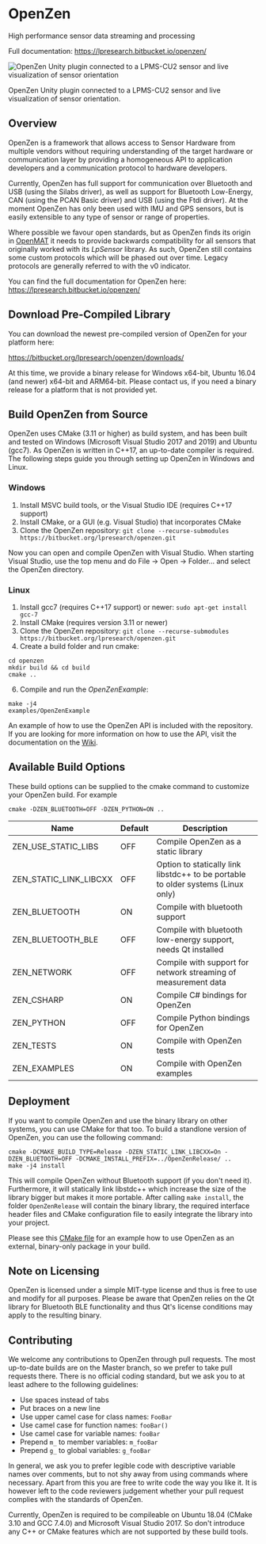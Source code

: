 # OpenZen

High performance sensor data streaming and processing

Full documentation: <https://lpresearch.bitbucket.io/openzen/>

![OpenZen Unity plugin connected to a LPMS-CU2 sensor and live visualization of sensor orientation](https://lpresearch.bitbucket.io/openzen_resources/OpenZenUnityDemo.gif)

OpenZen Unity plugin connected to a LPMS-CU2 sensor and live visualization of sensor orientation.

## Overview
OpenZen is a framework that allows access to Sensor Hardware from multiple vendors without requiring understanding of the target hardware or communication layer by providing a homogeneous API to application developers and a communication protocol to hardware developers.

Currently, OpenZen has full support for communication over Bluetooth and USB (using the Silabs driver), as well as support for Bluetooth Low-Energy, CAN (using the PCAN Basic driver) and USB (using the Ftdi driver). At the moment OpenZen has only been used with IMU and GPS sensors, but is easily extensible to any type of sensor or range of properties.

Where possible we favour open standards, but as OpenZen finds its origin in [OpenMAT](https://bitbucket.org/lpresearch/openmat-2-os/) it needs to provide backwards compatibility for all sensors that originally worked with its *LpSensor* library. As such, OpenZen still contains some custom protocols which will be phased out over time. Legacy protocols are generally referred to with the v0 indicator.

You can find the full documentation for OpenZen here: <https://lpresearch.bitbucket.io/openzen/>

## Download Pre-Compiled Library

You can download the newest pre-compiled version of OpenZen for your platform here:

<https://bitbucket.org/lpresearch/openzen/downloads/>

At this time, we provide a binary release for Windows x64-bit, Ubuntu 16.04 (and newer) x64-bit and ARM64-bit. Please contact us, if you need a binary release for a platform that is not provided yet.

## Build OpenZen from Source

OpenZen uses CMake (3.11 or higher) as build system, and has been built and tested on Windows (Microsoft Visual Studio 2017 and 2019) and Ubuntu (gcc7). As OpenZen is written in C++17, an up-to-date compiler is required. The following steps guide you through setting up OpenZen in Windows and Linux.

### Windows

1. Install MSVC build tools, or the Visual Studio IDE (requires C++17 support)
2. Install CMake, or a GUI (e.g. Visual Studio) that incorporates CMake
3. Clone the OpenZen repository: `git clone --recurse-submodules https://bitbucket.org/lpresearch/openzen.git`

Now you can open and compile OpenZen with Visual Studio. When starting Visual Studio, use the top menu and do File -> Open -> Folder... and select the OpenZen directory.

### Linux

1. Install gcc7 (requires C++17 support) or newer: `sudo apt-get install gcc-7`
2. Install CMake (requires version 3.11 or newer)
3. Clone the OpenZen repository: `git clone --recurse-submodules https://bitbucket.org/lpresearch/openzen.git`
4. Create a build folder and run cmake:
```
cd openzen
mkdir build && cd build
cmake ..
```
6. Compile and run the *OpenZenExample*: 
```
make -j4
examples/OpenZenExample
```

An example of how to use the OpenZen API is included with the repository. If you are looking for more information on how to use the API, visit the documentation on the [Wiki](https://bitbucket.org/lpresearch/openzen/wiki/API%20Documentation).

## Available Build Options

These build options can be supplied to the cmake command to customize your OpenZen build. For example

```
cmake -DZEN_BLUETOOTH=OFF -DZEN_PYTHON=ON ..
```

| Name                   | Default | Description                                                                     |
|------------------------|---------|---------------------------------------------------------------------------------|
| ZEN_USE_STATIC_LIBS    | OFF     | Compile OpenZen as a static library                                             |
| ZEN_STATIC_LINK_LIBCXX | OFF     | Option to statically link libstdc++ to be portable to older systems (Linux only)|
| ZEN_BLUETOOTH          | ON      | Compile with bluetooth support                                                  |
| ZEN_BLUETOOTH_BLE      | OFF     | Compile with bluetooth low-energy support, needs Qt installed                   |
| ZEN_NETWORK            | OFF     | Compile with support for network streaming of measurement data                  |
| ZEN_CSHARP             | ON      | Compile C# bindings for OpenZen                                                 |
| ZEN_PYTHON             | OFF     | Compile Python bindings for OpenZen                                             |
| ZEN_TESTS              | ON      | Compile with OpenZen tests                                                      |
| ZEN_EXAMPLES           | ON      | Compile with OpenZen examples                                                   |

## Deployment

If you want to compile OpenZen and use the binary library on other systems, you can use CMake for that too. To build a standlone version of OpenZen, you can use the following command:

```
cmake -DCMAKE_BUILD_TYPE=Release -DZEN_STATIC_LINK_LIBCXX=On -DZEN_BLUETOOTH=OFF -DCMAKE_INSTALL_PREFIX=../OpenZenRelease/ ..
make -j4 install
```

This will compile OpenZen without Bluetooth support (if you don't need it). Furthermore, it will statically link libstdc++ which increase the size of the library bigger but makes it more portable.
After calling `make install`, the folder `OpenZenRelease` will contain the binary library, the required interface header files and CMake configuration file to easily integrate the library into your project.

Please see this [CMake file](https://bitbucket.org/lpresearch/openzen/src/master/standalone_example/CMakeLists.txt) for an example how to use OpenZen as an external, binary-only package in your build.

## Note on Licensing

OpenZen is licensed under a simple MIT-type license and thus is free to use and modify for all purposes.  Please be aware
that OpenZen relies on the Qt library for Bluetooth BLE functionality and thus Qt's license conditions may apply to the resulting
binary.

## Contributing

We welcome any contributions to OpenZen through pull requests. The most up-to-date builds are on the Master branch, so we prefer to take pull requests there. There is no official coding standard, but we ask you to at least adhere to the following guidelines:

* Use spaces instead of tabs
* Put braces on a new line
* Use upper camel case for class names: `FooBar`
* Use camel case for function names: `fooBar()`
* Use camel case for variable names: `fooBar`
* Prepend `m_` to member variables: `m_fooBar`
* Prepend `g_` to global variables: `g_fooBar`

In general, we ask you to prefer legible code with descriptive variable names over comments, but to not shy away from using commands where necessary. Apart from this you are free to write code the way you like it. It is however left to the code reviewers judgement whether your pull request complies with the standards of OpenZen.

Currently, OpenZen is required to be compileable on Ubuntu 18.04 (CMake 3.10 and GCC 7.4.0) and Microsoft Visual Studio 2017. So don't introduce any
C++ or CMake features which are not supported by these build tools.
